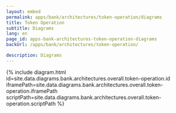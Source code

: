 ```yaml
---
layout: embed
permalink: apps/bank/architectures/token-operation/diagrams
title: Token Operation
subtitle: Diagrams
lang: en
page_id: apps-bank-architectures-token-operation-diagrams
backUrl: /apps/bank/architectures/token-operation/

description: Diagrams
---
```

{% include diagram.html id=site.data.diagrams.bank.architectures.overall.token-operation.id iframePath=site.data.diagrams.bank.architectures.overall.token-operation.iframePath scriptPath=site.data.diagrams.bank.architectures.overall.token-operation.scriptPath %}
